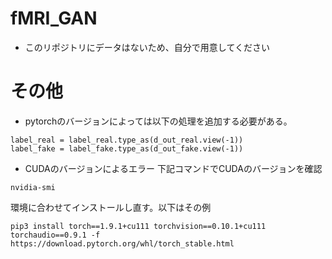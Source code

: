 # fMRI_GAN
- このリポジトリにデータはないため、自分で用意してください  

# その他  
- pytorchのバージョンによっては以下の処理を追加する必要がある。
```
label_real = label_real.type_as(d_out_real.view(-1))
label_fake = label_fake.type_as(d_out_fake.view(-1))
```
- CUDAのバージョンによるエラー
下記コマンドでCUDAのバージョンを確認
```
nvidia-smi
```
環境に合わせてインストールし直す。以下はその例
```
pip3 install torch==1.9.1+cu111 torchvision==0.10.1+cu111 torchaudio==0.9.1 -f https://download.pytorch.org/whl/torch_stable.html
```
